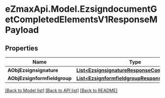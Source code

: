 
# eZmaxApi.Model.EzsigndocumentGetCompletedElementsV1ResponseMPayload

## Properties

Name | Type | Description | Notes
------------ | ------------- | ------------- | -------------
**AObjEzsignsignature** | [**List&lt;EzsignsignatureResponseCompound&gt;**](EzsignsignatureResponseCompound.md) |  | 
**AObjEzsignformfieldgroup** | [**List&lt;EzsignformfieldgroupResponseCompound&gt;**](EzsignformfieldgroupResponseCompound.md) |  | 

[[Back to Model list]](../README.md#documentation-for-models)
[[Back to API list]](../README.md#documentation-for-api-endpoints)
[[Back to README]](../README.md)


